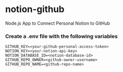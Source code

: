 # notion-github

Node.js App to Connect Personal Notion to GitHub

### Create a .env file with the following variables

```
GITHUB_KEY=<your-github-personal-access-token>
NOTION_KEY=<your-notion-api-key>
NOTION_DATABASE_ID=<notion-database-id>
GITHUB_REPO_OWNER=<github-owner-username>
GITHUB_REPO_NAME=<github-repo-name>
```
